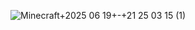 ![Minecraft+2025 06 19+-+21 25 03 15 (1)](https://github.com/user-attachments/assets/2883d4ab-7614-4f45-8829-0511156be75f)
